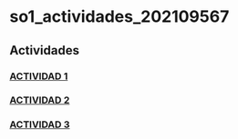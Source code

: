 # so1_actividades_202109567

## Actividades 
### [ACTIVIDAD 1](actividad1/readme.md)
### [ACTIVIDAD 2](actividad2/readme.md)
### [ACTIVIDAD 3](actividad3/readme.md)